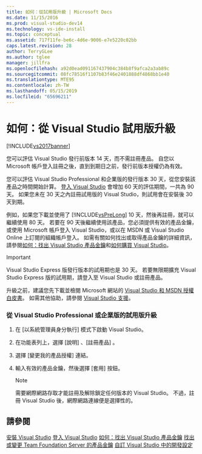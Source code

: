 ```yaml
---
title: 如何：從試用版升級 | Microsoft Docs
ms.date: 11/15/2016
ms.prod: visual-studio-dev14
ms.technology: vs-ide-install
ms.topic: conceptual
ms.assetid: 717f11fe-be6c-4d6e-9006-e7e5220c02bb
caps.latest.revision: 28
author: TerryGLee
ms.author: tglee
manager: jillfra
ms.openlocfilehash: a92d0ead091167437904c384b8f9afca2a3ab89c
ms.sourcegitcommit: 08fc78516f1107b83f46e2401888df4868bb1e40
ms.translationtype: MTE95
ms.contentlocale: zh-TW
ms.lasthandoff: 05/15/2019
ms.locfileid: "65696211"
---
```

# <a name="how-to-upgrade-from-a-trial-edition-of-visual-studio"></a>如何：從 Visual Studio 試用版升級
[!INCLUDE[vs2017banner](../includes/vs2017banner.md)]

您可以評估 Visual Studio 發行前版本 14 天，而不需註冊產品。 自您以 Microsoft 帳戶登入註冊之後，直到到期日之前，發行前版本授權仍為有效。

 您可以評估 Visual Studio Professional 和企業版的發行版本 30 天，從您安裝該產品之時間開始計算。 [登入 Visual Studio](../ide/signing-in-to-visual-studio.md) 會增加 60 天的評估期間，一共為 90 天。 如果您未在 30 天之內註冊試用版的 Visual Studio，則試用會在安裝後 30 天到期。

 例如，如果您下載並使用了 [!INCLUDE[vsPreLong](../includes/vsprelong-md.md)] 10 天，然後再註冊，就可以繼續使用 80 天。 若要在 90 天後繼續使用該產品，您必須提供有效的產品金鑰，或使用 Microsoft 帳戶登入 Visual Studio，或以在 MSDN 或 Visual Studio Online 上訂閱的組織帳戶登入。 如需有關如何找出或取得產品金鑰的詳細資訊，請參閱[如何：找出 Visual Studio 產品金鑰](../install/how-to-locate-the-visual-studio-product-key.md)和[如何購買 Visual Studio](http://www.visualstudio.com/products/how-to-buy-vs)。

> [!IMPORTANT]
> Visual Studio Express 版發行版本的試用期也是 30 天。 若要無限期擴充 Visual Studio Express 版的試用期，請登入至 Visual Studio 或註冊產品。

 升級之前，建議您先下載並檢閱 Microsoft 網站的 [Visual Studio 和 MSDN 授權白皮書](http://www.microsoft.com/download/details.aspx?id=13350)。 如需其他協助，請參閱 [Visual Studio 支援](http://support.microsoft.com/ph/1117/en-us)。

### <a name="to-upgrade-from-a-trial-edition-of-visual-studio-professional-or-enterprise"></a>從 Visual Studio Professional 或企業版的試用版升級

1. 在 [以系統管理員身分執行] 模式下啟動 Visual Studio。

2. 在功能表列上，選擇 [說明] 、[註冊產品] 。

3. 選擇 [變更我的產品授權] 連結。

4. 輸入有效的產品金鑰，然後選擇 [套用] 按鈕。

    > [!NOTE]
    > 需要網際網路存取才能註冊及解除鎖定任何版本的 Visual Studio。 不過，註冊 Visual Studio 後，網際網路連線便是選擇性的。

## <a name="see-also"></a>請參閱
 [安裝 Visual Studio](../install/install-visual-studio-2015.md) [登入 Visual Studio](../ide/signing-in-to-visual-studio.md) [如何：找出 Visual Studio 產品金鑰](../install/how-to-locate-the-visual-studio-product-key.md) [找出或變更 Team Foundation Server 的產品金鑰](https://msdn.microsoft.com/library/64f29927-b520-4c9f-b633-bcb527e562cd) [自訂 Visual Studio 中的開發設定](https://msdn.microsoft.com/22c4debb-4e31-47a8-8f19-16f328d7dcd3)